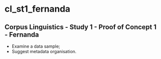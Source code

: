 # cl_st1_fernanda

## Corpus Linguistics - Study 1 - Proof of Concept 1 - Fernanda

- Examine a data sample;
- Suggest metadata organisation.
